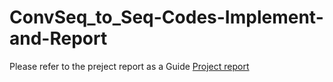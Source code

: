 # ConvSeq_to_Seq-Codes-Implement-and-Report
Please refer to the preject report as a Guide
[Project report](./413_Project_Report.pdf) 
